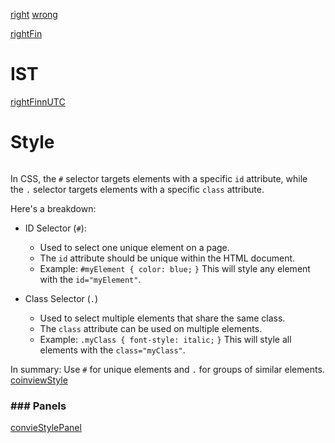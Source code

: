 [right](right.md)
[wrong](wrong.md)

[rightFin](rightFin.md)

# IST

[rightFinnUTC](rightFinnUTC.md)

# Style

````md

````

In CSS, the `#` selector targets elements with a specific `id` attribute, while the `.` selector targets elements with a specific `class` attribute. 

Here's a breakdown:

* ID Selector (`#`):
  
  * Used to select one unique element on a page. 
  * The `id` attribute should be unique within the HTML document. 
  * Example: `#myElement { color: blue;` `}` This will style any element with the `id="myElement"`. 
* Class Selector (`.`)
  
  * Used to select multiple elements that share the same class. 
  * The `class` attribute can be used on multiple elements. 
  * Example: `.myClass { font-style: italic;` `}` This will style all elements with the `class="myClass"`. 

In summary: Use `#` for unique elements and `.` for groups of similar elements.
[coinviewStyle](coinviewStyle.md)

### \### Panels

[convieStylePanel](convieStylePanel.md)
